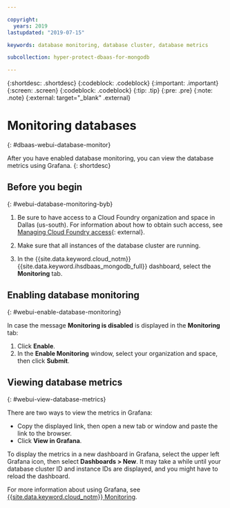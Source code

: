 ```yaml
---

copyright:
  years: 2019
lastupdated: "2019-07-15"

keywords: database monitoring, database cluster, database metrics

subcollection: hyper-protect-dbaas-for-mongodb

---
```


{:shortdesc: .shortdesc}
{:codeblock: .codeblock}
{:important: .important}
{:screen: .screen}
{:codeblock: .codeblock}
{:tip: .tip}
{:pre: .pre}
{:note: .note}
{:external: target="_blank" .external}

# Monitoring databases
{: #dbaas-webui-database-monitor}

After you have enabled database monitoring, you can view the database metrics using Grafana.
{: shortdesc}

## Before you begin
{: #webui-database-monitoring-byb}

1.  Be sure to have access to a Cloud Foundry organization and space in Dallas (us-south).
    For information about how to obtain such access, see [Managing Cloud Foundry access](https://cloud.ibm.com/docs/iam?topic=iam-mngcf#mngcf){: external}.

2.  Make sure that all instances of the database cluster are running.

3.  In the {{site.data.keyword.cloud_notm}} {{site.data.keyword.ihsdbaas_mongodb_full}} dashboard, select the **Monitoring** tab.

## Enabling database monitoring
{: #webui-enable-database-monitoring}

In case the message **Monitoring is disabled** is displayed in the **Monitoring** tab:

1. Click **Enable**.
2. In the **Enable Monitoring** window, select your organization and space, then click **Submit**.


## Viewing database metrics
{: #webui-view-database-metrics}

There are two ways to view the metrics in Grafana:

- Copy the displayed link, then open a new tab or window and paste the link to the browser.
- Click **View in Grafana**.

To display the metrics in a new dashboard in Grafana, select the upper left Grafana icon, then select **Dashboards > New**.
It may take a while until your database cluster ID and instance IDs are displayed, and you might have to reload the dashboard.

For more information about using Grafana, see [{{site.data.keyword.cloud_notm}} Monitoring](/docs/services/cloud-monitoring?topic=cloud-monitoring-getting-started).
